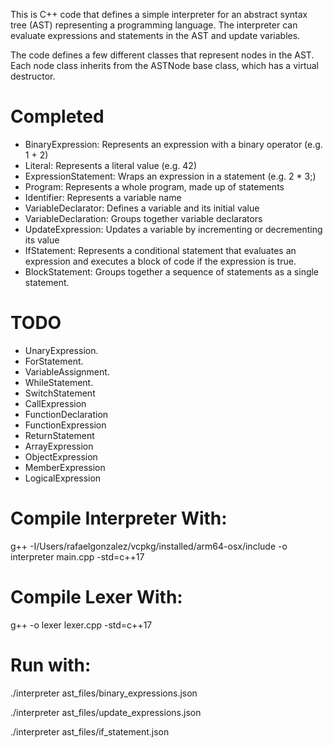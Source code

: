 This is C++ code that defines a simple interpreter for an abstract syntax tree (AST) representing a programming language. The interpreter can evaluate expressions and statements in the AST and update variables.

The code defines a few different classes that represent nodes in the AST. Each node class inherits from the ASTNode base class, which has a virtual destructor.

# Completed

- BinaryExpression: Represents an expression with a binary operator (e.g. 1 + 2)
- Literal: Represents a literal value (e.g. 42)
- ExpressionStatement: Wraps an expression in a statement (e.g. 2 * 3;)
- Program: Represents a whole program, made up of statements
- Identifier: Represents a variable name
- VariableDeclarator: Defines a variable and its initial value
- VariableDeclaration: Groups together variable declarators
- UpdateExpression: Updates a variable by incrementing or decrementing its value
- IfStatement: Represents a conditional statement that evaluates an expression and executes a block of code if the expression is true.
- BlockStatement: Groups together a sequence of statements as a single statement.

# TODO

- UnaryExpression.
- ForStatement.
- VariableAssignment.
- WhileStatement.
- SwitchStatement
- CallExpression
- FunctionDeclaration
- FunctionExpression
- ReturnStatement
- ArrayExpression
- ObjectExpression
- MemberExpression
- LogicalExpression

# Compile Interpreter With: 

g++ -I/Users/rafaelgonzalez/vcpkg/installed/arm64-osx/include -o interpreter main.cpp -std=c++17

# Compile Lexer With: 

g++ -o lexer lexer.cpp -std=c++17


# Run with:

./interpreter ast_files/binary_expressions.json

./interpreter ast_files/update_expressions.json

./interpreter ast_files/if_statement.json 
